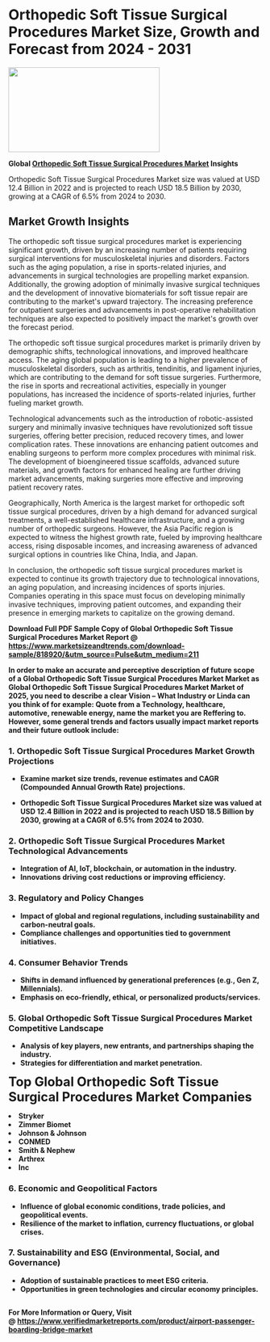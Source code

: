 <H1>Orthopedic Soft Tissue Surgical Procedures Market Size, Growth and Forecast from 2024 - 2031</H1><img class="aligncenter size-medium wp-image-584254" src="https://thirdeyenews.in/wp-content/uploads/2024/09/Global-Market-Research-300x168.jpeg" alt="" width="300" height="168" /><p><strong>Global&nbsp;<a href="https://www.marketsizeandtrends.com/download-sample/818920/&amp;utm_source=Pulse&amp;utm_medium=211">Orthopedic Soft Tissue Surgical Procedures Market</a> Insights</strong></p><p>Orthopedic Soft Tissue Surgical Procedures Market size was valued at USD 12.4 Billion in 2022 and is projected to reach USD 18.5 Billion by 2030, growing at a CAGR of 6.5% from 2024 to 2030.</p><p><h2>Market Growth Insights</h2> <p>The orthopedic soft tissue surgical procedures market is experiencing significant growth, driven by an increasing number of patients requiring surgical interventions for musculoskeletal injuries and disorders. Factors such as the aging population, a rise in sports-related injuries, and advancements in surgical technologies are propelling market expansion. Additionally, the growing adoption of minimally invasive surgical techniques and the development of innovative biomaterials for soft tissue repair are contributing to the market's upward trajectory. The increasing preference for outpatient surgeries and advancements in post-operative rehabilitation techniques are also expected to positively impact the market's growth over the forecast period.</p> <p><strong></strong></p> <p>The orthopedic soft tissue surgical procedures market is primarily driven by demographic shifts, technological innovations, and improved healthcare access. The aging global population is leading to a higher prevalence of musculoskeletal disorders, such as arthritis, tendinitis, and ligament injuries, which are contributing to the demand for soft tissue surgeries. Furthermore, the rise in sports and recreational activities, especially in younger populations, has increased the incidence of sports-related injuries, further fueling market growth.</p> <p>Technological advancements such as the introduction of robotic-assisted surgery and minimally invasive techniques have revolutionized soft tissue surgeries, offering better precision, reduced recovery times, and lower complication rates. These innovations are enhancing patient outcomes and enabling surgeons to perform more complex procedures with minimal risk. The development of bioengineered tissue scaffolds, advanced suture materials, and growth factors for enhanced healing are further driving market advancements, making surgeries more effective and improving patient recovery rates.</p> <p>Geographically, North America is the largest market for orthopedic soft tissue surgical procedures, driven by a high demand for advanced surgical treatments, a well-established healthcare infrastructure, and a growing number of orthopedic surgeons. However, the Asia Pacific region is expected to witness the highest growth rate, fueled by improving healthcare access, rising disposable incomes, and increasing awareness of advanced surgical options in countries like China, India, and Japan.</p> <p>In conclusion, the orthopedic soft tissue surgical procedures market is expected to continue its growth trajectory due to technological innovations, an aging population, and increasing incidences of sports injuries. Companies operating in this space must focus on developing minimally invasive techniques, improving patient outcomes, and expanding their presence in emerging markets to capitalize on the growing demand.</p> <p><strong></p><p><span class=""><strong>Download Full PDF Sample Copy of Global Orthopedic Soft Tissue Surgical Procedures Market Report</strong> @ <a href="https://www.marketsizeandtrends.com/download-sample/818920/&amp;utm_source=Pulse&amp;utm_medium=211" target="_blank">https://www.marketsizeandtrends.com/download-sample/818920/&amp;utm_source=Pulse&amp;utm_medium=211</a></span></p><p>In order to make an accurate and perceptive description of future scope of a Global&nbsp;Orthopedic Soft Tissue Surgical Procedures Market Market as Global&nbsp;Orthopedic Soft Tissue Surgical Procedures Market Market of 2025, you need to describe a clear Vision &ndash; What Industry or Linda can you think of for example: Quote from a Technology, healthcare, automotive, renewable energy, name the market you are Reffering to. However, some general trends and factors usually impact market reports and their future outlook include:</p><h3>1.&nbsp;<strong>Orthopedic Soft Tissue Surgical Procedures Market Growth Projections</strong></h3><ul><li>Examine market size trends, revenue estimates and CAGR (Compounded Annual Growth Rate) projections.</li><li><p>Orthopedic Soft Tissue Surgical Procedures Market size was valued at USD 12.4 Billion in 2022 and is projected to reach USD 18.5 Billion by 2030, growing at a CAGR of 6.5% from 2024 to 2030.</p></li></ul><h3>2.&nbsp;<strong>Orthopedic Soft Tissue Surgical Procedures Market Technological Advancements</strong></h3><ul><li>Integration of AI, IoT, blockchain, or automation in the industry.</li><li>Innovations driving cost reductions or improving efficiency.</li></ul><h3>3.&nbsp;<strong>Regulatory and Policy Changes</strong></h3><ul><li>Impact of global and regional regulations, including sustainability and carbon-neutral goals.</li><li>Compliance challenges and opportunities tied to government initiatives.</li></ul><h3>4.&nbsp;<strong>Consumer Behavior Trends</strong></h3><ul><li>Shifts in demand influenced by generational preferences (e.g., Gen Z, Millennials).</li><li>Emphasis on eco-friendly, ethical, or personalized products/services.</li></ul><h3>5.&nbsp;<strong>Global Orthopedic Soft Tissue Surgical Procedures Market Competitive Landscape</strong></h3><ul><li>Analysis of key players, new entrants, and partnerships shaping the industry.</li><li>Strategies for differentiation and market penetration.</li></ul><p data-pm-slice="1 1 []"><span style="color: inherit; font-family: inherit; font-size: 25px;">Top Global Orthopedic Soft Tissue Surgical Procedures Market Companies</span></p><div class="" data-test-id=""><p><li>Stryker</li><li> Zimmer Biomet</li><li> Johnson & Johnson</li><li> CONMED</li><li> Smith & Nephew</li><li> Arthrex</li><li> Inc</li></p></div><h3>6.&nbsp;<strong>Economic and Geopolitical Factors</strong></h3><ul><li>Influence of global economic conditions, trade policies, and geopolitical events.</li><li>Resilience of the market to inflation, currency fluctuations, or global crises.</li></ul><h3>7.&nbsp;<strong>Sustainability and ESG (Environmental, Social, and Governance)</strong></h3><ul><li>Adoption of sustainable practices to meet ESG criteria.</li><li>Opportunities in green technologies and circular economy principles.</li></ul><h2><strong style="font-size: 14px;">For More Information or Query, Visit @&nbsp;</strong><a style="background-color: #ffffff; font-size: 14px;" href="https://www.marketsizeandtrends.com/report/orthopedic-soft-tissue-surgical-procedures-market/" target="_blank">https://www.verifiedmarketreports.com/product/airport-passenger-boarding-bridge-market</a></h2>
